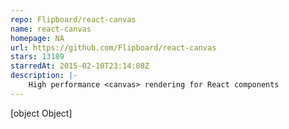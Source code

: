 ```yaml
---
repo: Flipboard/react-canvas
name: react-canvas
homepage: NA
url: https://github.com/Flipboard/react-canvas
stars: 13189
starredAt: 2015-02-10T23:14:08Z
description: |-
    High performance <canvas> rendering for React components
---
```


[object Object]
